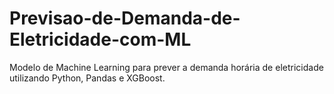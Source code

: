# Previsao-de-Demanda-de-Eletricidade-com-ML
Modelo de Machine Learning para prever a demanda horária de eletricidade utilizando Python, Pandas e XGBoost.
